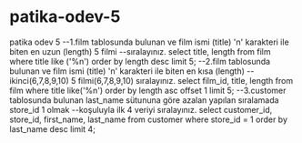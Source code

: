 # patika-odev-5
patika odev 5
--1.film tablosunda bulunan ve film ismi (title) 'n' karakteri ile biten en uzun (length) 5 filmi 
--sıralayınız.
select title, length from film
where title like ('%n') 
order by length desc
limit 5;
--2.film tablosunda bulunan ve film ismi (title) 'n' karakteri ile biten en kısa (length) 
--ikinci(6,7,8,9,10) 5 filmi(6,7,8,9,10) sıralayınız.
select film_id, title, length from film
where title like('%n')
order by length asc
offset 1
limit 5;
--3.customer tablosunda bulunan last_name sütununa göre azalan yapılan sıralamada store_id 1 olmak 
--koşuluyla ilk 4 veriyi sıralayınız.
 select customer_id, store_id, first_name, last_name from customer
 where store_id = 1
 order by last_name desc
 limit 4;
